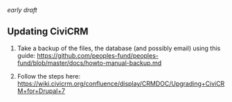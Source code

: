 
*early draft*

## Updating CiviCRM

1. Take a backup of the files, the database (and possibly email) using this guide: https://github.com/peoples-fund/peoples-fund/blob/master/docs/howto-manual-backup.md

2. Follow the steps here: https://wiki.civicrm.org/confluence/display/CRMDOC/Upgrading+CiviCRM+for+Drupal+7



